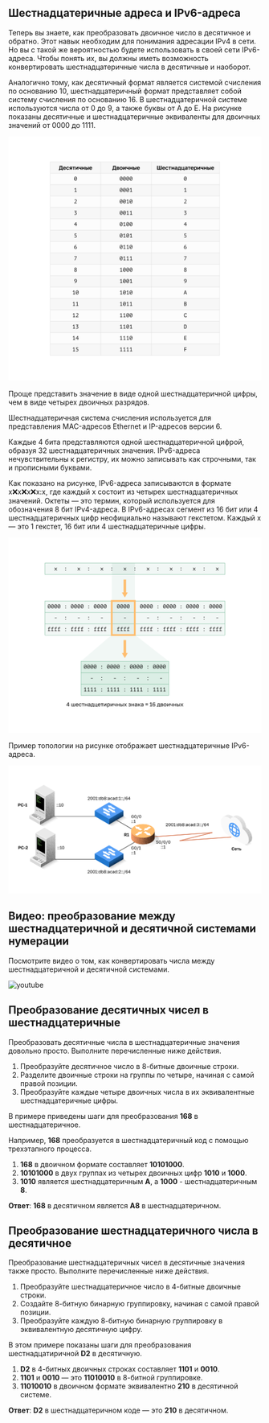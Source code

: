 <!-- verified: agorbachev 03.05.2022 -->

<!-- 5.2.1 -->
## Шестнадцатеричные адреса и IPv6-адреса

Теперь вы знаете, как преобразовать двоичное число в десятичное и обратно. Этот навык необходим для понимания адресации IPv4 в сети. Но вы с такой же вероятностью будете использовать в своей сети IPv6-адреса. Чтобы понять их, вы должны иметь возможность конвертировать шестнадцатеричные числа в десятичные и наоборот.

Аналогично тому, как десятичный формат является системой счисления по основанию 10, шестнадцатеричный формат представляет собой систему счисления по основанию 16. В шестнадцатеричной системе используются числа от 0 до 9, а также буквы от A до Е. На рисунке показаны десятичные и шестнадцатеричные эквиваленты для двоичных значений от 0000 до 1111.

![](./assets/5.2.1-1.svg)


Проще представить значение в виде одной шестнадцатеричной цифры, чем в виде четырех двоичных разрядов.

Шестнадцатеричная система счисления используется для представления MAC-адресов Ethernet и IP-адресов версии 6.

Каждые 4 бита представляются одной шестнадцатеричной цифрой, образуя 32 шестнадцатеричных значения. IPv6-адреса нечувствительны к регистру, их можно записывать как строчными, так и прописными буквами.

Как показано на рисунке, IPv6-адреса записываются в формате x:x:x:x:x:x:x:x, где каждый x состоит из четырех шестнадцатеричных значений. Октеты — это термин, который используется для обозначения 8 бит IPv4-адреса. В IPv6-адресах сегмент из 16 бит или 4 шестнадцатеричных цифр неофициально называют гекстетом. Каждый х — это 1 гекстет, 16 бит или 4 шестнадцатеричные цифры.

![](./assets/5.2.1-2.svg)


Пример топологии на рисунке отображает шестнадцатеричные IPv6-адреса.

![](./assets/5.2.1-3.svg)


<!-- 5.2.2 -->
## Видео: преобразование между шестнадцатеричной и десятичной системами нумерации

Посмотрите видео о том, как конвертировать числа между шестнадцатеричной и десятичной системами.

![youtube](https://www.youtube.com/watch?v=50O7DGHEz6A)

<!-- 5.2.3 -->
## Преобразование десятичных чисел в шестнадцатеричные

Преобразовать десятичные числа в шестнадцатеричные значения довольно просто. Выполните перечисленные ниже действия.

1.  Преобразуйте десятичное число в 8-битные двоичные строки.
2.  Разделите двоичные строки на группы по четыре, начиная с самой правой позиции.
3.  Преобразуйте каждые четыре двоичных числа в их эквивалентные шестнадцатеричные цифры.

В примере приведены шаги для преобразования **168** в шестнадцатеричное.

Например, **168** преобразуется в шестнадцатеричный код с помощью трехэтапного процесса.

1.  **168** в двоичном формате составляет **10101000**.
2.  **10101000** в двух группах из четырех двоичных цифр **1010** и **1000**.
3.  **1010** является шестнадцатеричным **A**, а **1000** - шестнадцатеричным **8**.

**Ответ**: **168** в десятичном является **A8** в шестнадцатеричном.

<!-- 5.2.4 -->
## Преобразование шестнадцатеричного числа в десятичное

Преобразование шестнадцатеричных чисел в десятичные значения также просто. Выполните перечисленные ниже действия.

1.  Преобразуйте шестнадцатеричное число в 4-битные двоичные строки.
2.  Создайте 8-битную бинарную группировку, начиная с самой правой позиции.
3.  Преобразуйте каждую 8-битную бинарную группировку в эквивалентную десятичную цифру.

В этом примере показаны шаги для преобразования шестнадцатиричной **D2** в десятичную.

1.  **D2** в 4-битных двоичных строках составляет **1101** и **0010**.
2.  **1101** и **0010** — это **11010010** в 8-битной группировке.
3.  **11010010** в двоичном формате эквивалентно **210** в десятичной системе.

**Ответ**: **D2** в шестнадцатеричном коде — это **210** в десятичном.

<!-- 5.2.5 -->
<!-- quiz -->

